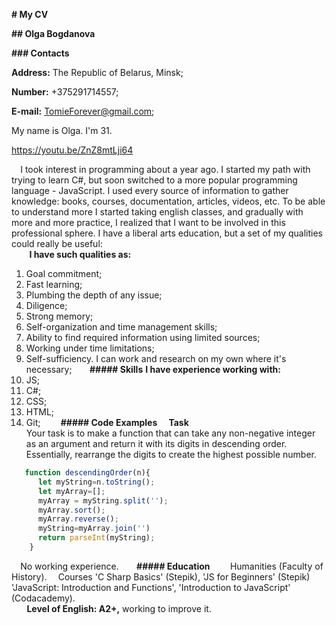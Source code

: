 **# My CV** 

**## Olga Bogdanova**  

**### Contacts**

**Address:** The Republic of Belarus, Minsk; 

**Number:** +375291714557;  

**E-mail:** TomieForever@gmail.com;

My name is Olga. I'm 31.⠀

https://youtu.be/ZnZ8mtLji64  

⠀
I took interest in programming about a year ago. I started my path with trying to learn C#, but soon switched to a more popular programming language - JavaScript. I used every source of information to gather knowledge: books, courses, documentation, articles, videos, etc. To be able to understand more I started taking english classes, and gradually with more and more practice, I realized that I want to be involved in this professional sphere. I have a liberal arts education, but a set of my qualities could really be useful:  
 ⠀
⠀
**I have such qualities as:**⠀
⠀
1. Goal commitment;⠀
2. Fast learning; ⠀
3. Plumbing the depth of any issue;⠀
4. Diligence;⠀
5. Strong memory; ⠀
6. Self-organization and time management skills;
7. Ability to find required information using limited sources;
8. Working under time limitations;
9. Self-sufficiency. I can work and research on my own where it's necessary;⠀
⠀
 **##### Skills** 
 **I have experience working with:**⠀
 1. JS; ⠀
 2. C#;  
 3. CSS;  
 4. HTML;  
 5. Git; 
  ⠀
⠀
**##### Code Examples**  ⠀
**Task**  
Your task is to make a function that can take any non-negative integer as an argument and return it with its digits in descending order. Essentially, rearrange the digits to create the highest possible number.

```javascript  
   function descendingOrder(n){
      let myString=n.toString();
      let myArray=[];
      myArray = myString.split('');
      myArray.sort();
      myArray.reverse();
      myString=myArray.join('')
      return parseInt(myString);
    }
``` 
    
⠀
No working experience.⠀
⠀
**##### Education** ⠀
⠀
Humanities (Faculty of History). ⠀
Courses 'C Sharp Basics' (Stepik), 'JS for Beginners' (Stepik) 'JavaScript: Introduction and Functions', 'Introduction to JavaScript' (Codacademy).  
⠀
⠀**Level of English: A2+,** working to improve it.